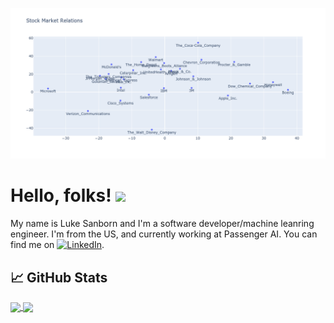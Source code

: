 [![Header](https://github.com/imLightSpeed/imLightSpeed/blob/main/djia_embd.png "Header")](http://lukesanborn.com/)

# Hello, folks! <img src="https://raw.githubusercontent.com/MartinHeinz/MartinHeinz/master/wave.gif" width="30px">

My name is Luke Sanborn and I'm a software developer/machine leanring engineer. I'm from the US, and currently working at Passenger AI. You can find me on [![LinkedIn][3.2]][3].


## &#x1f4c8; GitHub Stats

<a href="https://github.com/imLightSpeed/imLightSpeed">
  <img align="center" src="https://github-readme-stats.vercel.app/api/top-langs/?username=imLightSpeed&theme=onedark" />
</a>
<a href="https://github.com/imLightSpeed/imLightSpeed">
  <img align="center" src="https://github-readme-stats.vercel.app/api?username=imLightSpeed&theme=onedark&show_icons=true&line_height=27&count_private=true&title_color"/>
</a>


<!-- links to social media icons -->

<!-- icons with padding -->

[1.1]: http://i.imgur.com/tXSoThF.png (twitter icon with padding)
[2.1]: http://i.imgur.com/0o48UoR.png (github icon with padding)

<!-- icons without padding -->

[2.2]: http://i.imgur.com/9I6NRUm.png (github icon without padding)
[3.2]: https://upload.wikimedia.org/wikipedia/commons/thumb/c/ca/LinkedIn_logo_initials.png/25px-LinkedIn_logo_initials.png (LinkedIn icon without padding)


<!-- links to your social media accounts -->

[2]: https://github.com/imLightSpeed
[3]: https://www.linkedin.com/in/luke-sanborn/


